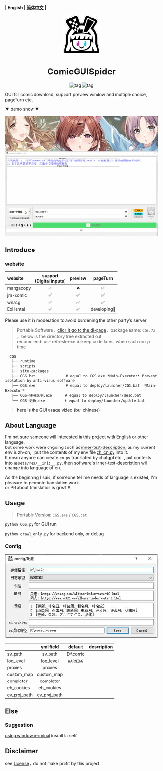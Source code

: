 **| English | [简体中文](README.md) |**

<div align="center">
  <a href="https://github.com/jasoneri/ComicSpider" target="_blank">
    <img src="assets/icon.png" alt="logo">
  </a>
  <h1 id="koishi">ComicGUISpider</h1>
  <img src="https://img.shields.io/badge/Python-3.12%2B-brightgreen.svg?style=social" alt="tag">
  <img src="https://img.shields.io/badge/Mode-GUI+Scrapy-blue.svg?colorA=abcdef" alt="tag">
</div>

GUI for comic download, support preview window and multiple choice, pageTurn etc.

▼ demo show ▼

![](https://raw.githubusercontent.com/jasoneri/imgur/main/CGS/preview-usage.gif)

## Introduce

### website

| website   | support<br>(Digital inputs) | preview |   pageTurn   |
|:----------|:---------------------------:|:-------:|:------------:|
| mangacopy |              ✅              |    ❌    |      ✅       |
| jm-comic  |              ✅              |    ✅    |      ✅       |
| wnacg     |              ✅              |    ✅    |      ✅       |
| ExHentai  |              ✅              |    ✅    | developing📃 |

Please use it in moderation to avoid burdening the other party's server

> Portable Software，[click it go to the dl-page](https://github.com/jasoneri/ComicGUISpider/releases)，package
> name: `CGS.7z`
> ，below is the directory tree extracted out<br>
> recommend: use refresh-exe to keep code latest when each unzip time <br>

```shell
  CGS
   ├── runtime
   ├── scripts
   ├── site-packages
   ├── CGS.bat              # equal to CGS.exe *Main-Executor* Prevent isolation by anti-virus software 
   ├── CGS.exe              # equal to deploy/launcher/CGS.bat  *Main-Executor*
   ├── CGS-使用说明.exe      # equal to deploy/launcher/desc.bat
   └── CGS-更新.exe         # equal to deploy/launcher/update.bat
```

> [here is the GUI usage video (but chinese)](https://www.veed.io/view/zh-CN/688ae765-2bfb-4deb-9495-32b24a273373?panel=comments)

## About Language

I'm not sure someone will interested in this project with English or other language,<br>
but some work were ongoing such as [inner-text-description](assets/res/__init__.py), as my current env is zh-cn, I put
the contents of my env file [zh_cn.py](assets/zh_cn.py) into it. <br>
It mean anyone can create `en.py` translated by chatgpt etc. , put contents into `assets/res/__init__.py`, then
software's inner-text-description will change into language of en.

As the beginning I said, if someone tell me needs of language is existed, I'm pleasure to promote translation work. <br>
or PR about translation is great !!

## Usage

> Portable Version: `CGS.exe` / `CGS.bat`

`python CGS.py` for GUI run

`python crawl_only.py` for backend only, or debug

### Config

![](assets/conf_usage.jpg)

|              |  yml field   |  default  | description |
|:-------------|:------------:|:---------:|:------------|
| sv_path      |   sv_path    | D:\comic  |             |
| log_level    |  log_level   | `WARNING` |             |
| proxies      |   proxies    |           |             |
| custom_map   |  custom_map  |           |             |
| completer    |  completer   |           |             |
| eh_cookies   |  eh_cookies  |           |             |
| cv_proj_path | cv_proj_path |           |             |

## Else

### Suggestion

[using window terminal](https://apps.microsoft.com/detail/9N0DX20HK701?launch=true&mode=full&hl=zh-cn&gl=cn&ocid=bingwebsearch)
install bt self

## Disclaimer

see [License](LICENSE)，do not make profit by this project.
